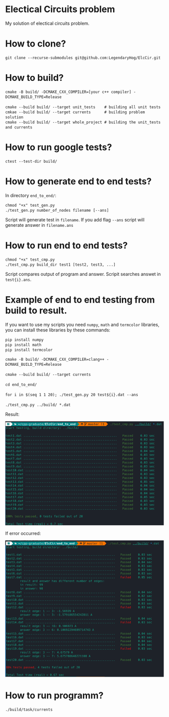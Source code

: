 # Electical Circuits problem
My solution of electical circuits problem.

# How to clone?
```
git clone --recurse-submodules git@github.com:LegendaryHog/ElcCir.git
```

# How to build?
```
cmake -B build/ -DCMAKE_CXX_COMPILER=[your c++ compiler] -DCMAKE_BUILD_TYPE=Release

cmake --build build/ --target unit_tests    # building all unit tests
cmkae --build build/ --target currents      # building problem solution
cmake --build build/ --target whole_project # building the unit_tests and currents
```

# How to run google tests?
```
ctest --test-dir build/
```

# How to generate end to end tests?
In directory `end_to_end/`:
```
chmod "+x" test_gen.py
./test_gen.py number_of_nodes filename [--ans]
```
Script will generate test in `filename`. If you add flag `--ans` script will generate answer in `filename.ans`

# How to run end to end tests?
```
chmod "+x" test_cmp.py
./test_cmp.py build_dir test1 [test2, test3, ...]
```
Script compares output of program and answer. Scripit searches answet in `test{i}.ans`.

# Example of end to end testing from build to result.

If you want to use my scripts you need `numpy`, `math` and `termcolor` libraries, you can install these libraries by these commands:
```
pip install numpy
pip install math
pip install termcolor
```

```
cmake -B build/ -DCMAKE_CXX_COMPILER=clang++ -DCMAKE_BUILD_TYPE=Release

cmake --build build/ --target currents

cd end_to_end/

for i in $(seq 1 1 20); ./test_gen.py 20 test${i}.dat --ans

./test_cmp.py ../build/ *.dat
```
Result:

![image](.readme_src/runnernormal.png)

If error occurred:

![image](.readme_src/runnererr.png)

# How to run programm?
```
./build/task/currents
```
